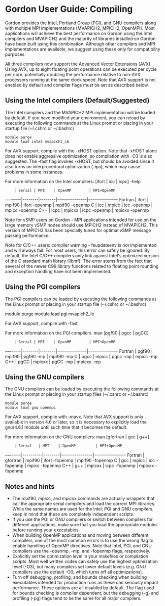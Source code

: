 Gordon User Guide: Compiling
============================

Gordon provides the Intel, Portland Group (PGI), and GNU compilers along with multiple MPI implementations (MVAPICH2, MPICH2, OpenMPI). Most applications will achieve the best performance on Gordon using the Intel compilers and MVAPICH2 and the majority of libraries installed on Gordon have been built using this combination. Although other compilers and MPI implementations are available, we suggest using these only for compatibility purposes.

All three compilers now support the Advanced Vector Extensions (AVX). Using AVX, up to eight floating point operations can be executed per cycle per core, potentially doubling the performance relative to non-AVX processors running at the same clock speed. Note that AVX support is not enabled by default and compiler flags must be set as described below.

Using the Intel compilers (Default/Suggested)
---------------------------------------------
The Intel compilers and the MVAPICH2 MPI implementation will be loaded by default. If you have modified your environment, you can reload by executing the following commands at the Linux prompt or placing in your startup file (~/.cshrc or ~/.bashrc)

    module purge
    module load intel mvapich2_ib

For AVX support, compile with the -xHOST option. Note that -xHOST alone does not enable aggressive optimization, so compilation with -O3 is also suggested. The -fast flag invokes -xHOST, but should be avoided since it also turns on interprocedural optimization (-ipo), which may cause problems in some instances.

For more information on the Intel compilers: [ifort | icc | icpc] -help

        | Serial | MPI    | OpenMP        | MPI+OpenMP
--------|--------|--------|---------------|---------------
Fortran | ifort  | mpif90 | ifort -openmp | mpif90 -openmp
C       | icc    | mpicc  | icc -openmp   | mpicc -openmp
C++     | icpc   | mpicxx | icpc -openmp  | mpicxx -openmp

Note for vSMP users on Gordon - MPI applications intended for use on the large memory vSMP nodes should use MPICH2 instead of MVAPICH2. This version of MPICH2 has been specially tuned for optimal vSMP message passing performance.

Note for C/C++ users: compiler warning - feupdateenv is not implemented and will always fail. For most users, this error can safely be ignored. By default, the Intel C/C++ compilers only link against Intel's optimized version of the C standard math library (libmf). The error stems from the fact that several of the newer C99 library functions related to floating point rounding and exception handling have not been implemented.

Using the PGI compilers
-----------------------
The PGI compilers can be loaded by executing the following commands at the Linux prompt or placing in your startup file (~/.cshrc or ~/.bashrc)

module purge
module load pgi mvapich2_ib

For AVX support, compile with -fast

For more information on the PGI compilers: man [pgf90 | pgcc | pgCC]

        | Serial | MPI    | OpenMP        | MPI+OpenMP
--------|--------|--------|---------------|---------------
Fortran | pgf90  | mpif90 | pgf90 -mp     | mpif90 -mp
C       | pgcc   | mpicc  | pgcc -mp      | mpicc -mp
C++     | pgCC   | mpicxx | pgCC -mp      | mpicxx -mp

Using the GNU compilers
-----------------------
The GNU compilers can be loaded by executing the following commands at the Linux prompt or placing in your startup files (~/.cshrc or ~/.bashrc)

    module purge
    module load gnu openmpi

For AVX support, compile with -mavx. Note that AVX support is only available in version 4.6 or later, so it is necessary to explicitly load the gnu/4.6.1 module until such time that it becomes the default.
 
For more information on the GNU compilers: man [gfortran | gcc | g++]

        | Serial   | MPI    | OpenMP         | MPI+OpenMP
--------|----------|--------|----------------|----------------
Fortran | gfortran | mpif90 | ifort -fopenmp | mpif90 -fopenmp
C       | gcc      | mpicc  | icc -fopenmp   | mpicc -fopenmp
C++     | g++      | mpicxx | icpc -fopenmp  | mpicxx -fopenmp

Notes and hints
---------------
* The mpif90, mpicc, and mpicxx commands are actually wrappers that call the appropriate serial compilers and load the correct MPI libraries. While the same names are used for the Intel, PGI and GNU compilers, keep in mind that these are completely independent scripts.
* If you use the PGI or GNU compilers or switch between compilers for different applications, make sure that you load the appropriate modules before running your executables.
* When building OpenMP applications and moving between different compilers, one of the most common errors is to use the wrong flag to enable handling of OpenMP directives. Note that Intel, PGI, and GNU compilers use the -openmp, -mp, and -fopenmp flags, respectively.
* Explicitly set the optimization level in your makefiles or compilation scripts. Most well written codes can safely use the highest optimization level (-O3), but many compilers set lower default levels (e.g. GNU compilers use the default -O0, which turns off all optimizations).
* Turn off debugging, profiling, and bounds checking when building executables intended for production runs as these can seriously impact performance. These options are all disabled by default. The flag used for bounds checking is compiler dependent, but the debugging (-g) and profiling (-pg) flags tend to be the same for all major compilers.
